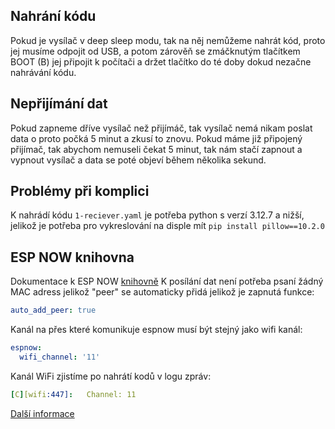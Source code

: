 ## Nahrání kódu

Pokud je vysílač v deep sleep modu, tak na něj nemůžeme nahrát kód, proto jej musíme odpojit od USB, a potom zárověň se zmáčknutým tlačítkem BOOT (B) jej připojit k počítači a držet tlačítko do té doby dokud nezačne nahrávání kódu.

## Nepřijímání dat

Pokud zapneme dříve vysílač než přijímáč, tak vysílač nemá nikam poslat data o proto počká 5 minut a zkusí to znovu. Pokud máme již připojený přijímač, tak abychom nemuseli čekat 5 minut, tak nám stačí zapnout a vypnout vysílač a data se poté objeví během několika sekund.

## Problémy při komplici

K nahrádí kódu `1-reciever.yaml` je potřeba python s verzí 3.12.7 a nižší, jelikož je potřeba pro vykreslování na disple mít `pip install pillow==10.2.0`

## ESP NOW knihovna

Dokumentace k ESP NOW [knihovně](https://github.com/esphome/esphome-docs/pull/4086/files?short_path=ab1e072#diff-ab1e072d37305b336bc6e28977672a2afbcc6d0aef984d5e18b4a660aa4a2681)
K posílání dat není potřeba psaní žádný MAC adress jelikož "peer" se automaticky přidá jelikož je zapnutá funkce:

```yaml
auto_add_peer: true
```

Kanál na přes které komunikuje espnow musí být stejný jako wifi kanál:

```yaml
espnow:
  wifi_channel: '11'
```

Kanál WiFi zjistíme po nahrátí kodů v logu zpráv:

```yaml
[C][wifi:447]:   Channel: 11
```

[Další informace](hub-slave.md)
